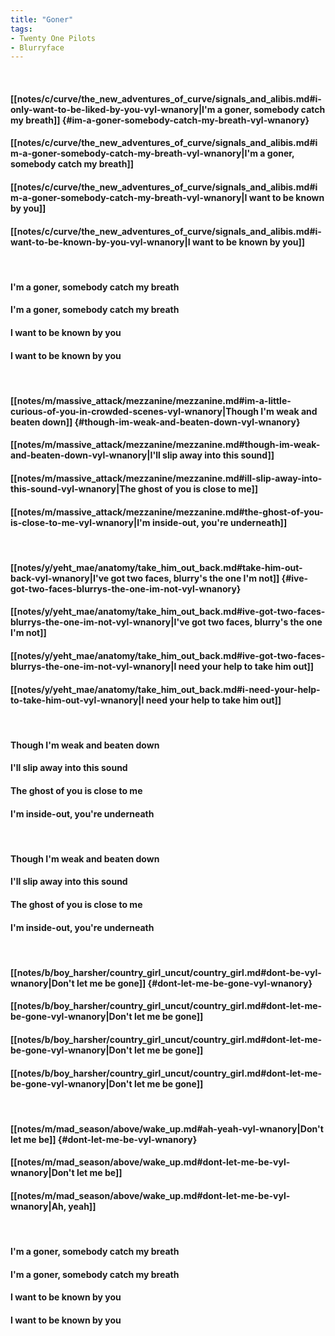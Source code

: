 ```yaml
---
title: "Goner"
tags:
- Twenty One Pilots
- Blurryface
---
```

&nbsp;
#### [[notes/c/curve/the_new_adventures_of_curve/signals_and_alibis.md#i-only-want-to-be-liked-by-you-vyl-wnanory|I'm a goner, somebody catch my breath]] {#im-a-goner-somebody-catch-my-breath-vyl-wnanory}
#### [[notes/c/curve/the_new_adventures_of_curve/signals_and_alibis.md#im-a-goner-somebody-catch-my-breath-vyl-wnanory|I'm a goner, somebody catch my breath]]
#### [[notes/c/curve/the_new_adventures_of_curve/signals_and_alibis.md#im-a-goner-somebody-catch-my-breath-vyl-wnanory|I want to be known by you]]
#### [[notes/c/curve/the_new_adventures_of_curve/signals_and_alibis.md#i-want-to-be-known-by-you-vyl-wnanory|I want to be known by you]]
&nbsp;
#### I'm a goner, somebody catch my breath
#### I'm a goner, somebody catch my breath
#### I want to be known by you
#### I want to be known by you
&nbsp;
#### [[notes/m/massive_attack/mezzanine/mezzanine.md#im-a-little-curious-of-you-in-crowded-scenes-vyl-wnanory|Though I'm weak and beaten down]] {#though-im-weak-and-beaten-down-vyl-wnanory}
#### [[notes/m/massive_attack/mezzanine/mezzanine.md#though-im-weak-and-beaten-down-vyl-wnanory|I'll slip away into this sound]]
#### [[notes/m/massive_attack/mezzanine/mezzanine.md#ill-slip-away-into-this-sound-vyl-wnanory|The ghost of you is close to me]]
#### [[notes/m/massive_attack/mezzanine/mezzanine.md#the-ghost-of-you-is-close-to-me-vyl-wnanory|I'm inside-out, you're underneath]]
&nbsp;
#### [[notes/y/yeht_mae/anatomy/take_him_out_back.md#take-him-out-back-vyl-wnanory|I've got two faces, blurry's the one I'm not]] {#ive-got-two-faces-blurrys-the-one-im-not-vyl-wnanory}
#### [[notes/y/yeht_mae/anatomy/take_him_out_back.md#ive-got-two-faces-blurrys-the-one-im-not-vyl-wnanory|I've got two faces, blurry's the one I'm not]]
#### [[notes/y/yeht_mae/anatomy/take_him_out_back.md#ive-got-two-faces-blurrys-the-one-im-not-vyl-wnanory|I need your help to take him out]]
#### [[notes/y/yeht_mae/anatomy/take_him_out_back.md#i-need-your-help-to-take-him-out-vyl-wnanory|I need your help to take him out]]
&nbsp;
#### Though I'm weak and beaten down
#### I'll slip away into this sound
#### The ghost of you is close to me
#### I'm inside-out, you're underneath
&nbsp;
#### Though I'm weak and beaten down
#### I'll slip away into this sound
#### The ghost of you is close to me
#### I'm inside-out, you're underneath
&nbsp;
#### [[notes/b/boy_harsher/country_girl_uncut/country_girl.md#dont-be-vyl-wnanory|Don't let me be gone]] {#dont-let-me-be-gone-vyl-wnanory}
#### [[notes/b/boy_harsher/country_girl_uncut/country_girl.md#dont-let-me-be-gone-vyl-wnanory|Don't let me be gone]]
#### [[notes/b/boy_harsher/country_girl_uncut/country_girl.md#dont-let-me-be-gone-vyl-wnanory|Don't let me be gone]]
#### [[notes/b/boy_harsher/country_girl_uncut/country_girl.md#dont-let-me-be-gone-vyl-wnanory|Don't let me be gone]]
&nbsp;
#### [[notes/m/mad_season/above/wake_up.md#ah-yeah-vyl-wnanory|Don't let me be]] {#dont-let-me-be-vyl-wnanory}
#### [[notes/m/mad_season/above/wake_up.md#dont-let-me-be-vyl-wnanory|Don't let me be]]
#### [[notes/m/mad_season/above/wake_up.md#dont-let-me-be-vyl-wnanory|Ah, yeah]]
&nbsp;
#### I'm a goner, somebody catch my breath
#### I'm a goner, somebody catch my breath
#### I want to be known by you
#### I want to be known by you
